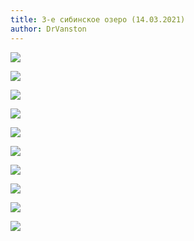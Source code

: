 ```yaml
---
title: 3-е сибинское озеро (14.03.2021)
author: DrVanston
---
```



![](/img/gallery/ysjguvympxa.jpg)

![](/img/gallery/w4xyqsecugq.jpg)

![](/img/gallery/rqrzifvaooa.jpg)

![](/img/gallery/nzrtzwz3dj0.jpg)

![](/img/gallery/lrwhuxhn7tk.jpg)

![](/img/gallery/kfekw6d8id0.jpg)

![](/img/gallery/dledff962sq.jpg)

![](/img/gallery/bwbqrbm1d1c.jpg)

![](/img/gallery/aqpc8r3udjg.jpg)

![](/img/gallery/93h0ywzlq8a.jpg)